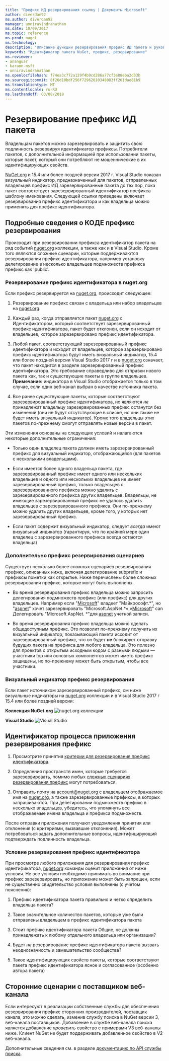 ```yaml
---
title: "Префикс ИД резервирования ссылку | Документы Microsoft"
author: diverdan92
ms.author: diverdan92
manager: unniravindranathan
ms.date: 10/09/2017
ms.topic: reference
ms.prod: nuget
ms.technology: 
description: "Описание функции резервирования префикс ИД пакета и руководство по созданию настройке."
keywords: "Идентификатор пакета NuGet, префикс, резервирование"
ms.reviewer:
- ananguar
- karann-msft
- unniravindranathan
ms.openlocfilehash: f74ea3c772a129f4b9cd286a77cf3e88eba2d33b
ms.sourcegitcommit: 8f26d10bdf256f72962010348083ff261dae81b9
ms.translationtype: MT
ms.contentlocale: ru-RU
ms.lasthandoff: 03/08/2018
---
```

# <a name="package-id-prefix-reservation"></a>Резервирование префикс ИД пакета

Владельцам пакетов можно зарезервировать и защитить свою подлинность резервируя идентификатор префиксы. Потребители пакетов, с дополнительной информацией при использовании пакеты, которые пакет, который они потребляют не мошеннические в их идентифицирующих свойств. 

[NuGet.org](https://www.nuget.org/) и 15.4 или более поздней версии 2017 г. Visual Studio показан визуальный индикатор, предназначенный для пакетов, отправленных владельцев префикс ИД зарезервированные пакета до тех пор, пока пакет соответствует зарезервированный идентификатор префикса шаблону именования. Следующей ссылки приведены включает резервирования префикс идентификатора и как владельца можно применять для префикс идентификатора.

## <a name="id-prefix-reservation-details"></a>Подробные сведения о КОДЕ префикс резервирования

Происходит при резервировании префикса идентификатор пакета на ряд событий [nuget.org](https://www.nuget.org/) коллекции, а также как и в Visual Studio. Кроме того являются сложные сценарии, которые поддерживаются резервирования префикс идентификатора, например установку делегирование в несколько владельцев подмножеств префикса префикс как 'public'.

### <a name="id-prefix-reservation-on-nugetorg"></a>Резервирование префикс идентификатора в nuget.org

Если префикс резервируется на [nuget.org](https://www.nuget.org/), происходит следующее:

1. Резервирование префикс связан с владельца или набор владельцев на [nuget.org](https://www.nuget.org/).

1. Каждый раз, когда отправляется пакет [nuget.org](https://www.nuget.org/) с Идентификатором, который соответствует зарезервированный префикс идентификатора, пакет будет отклонен, если он исходит от владельцев, которое зарезервировано префикс идентификатора.

1. Любой пакет, соответствующий зарезервированный префикс идентификатора и исходит от владельцев, которое зарезервировано префикс идентификатора будут иметь визуальный индикатор, 15.4 или более поздней версии Visual Studio 2017 г и в [nuget.org](https://www.nuget.org/) означает, что пакет находится в разделе зарезервированный префикс идентификатора. Это требование справедливо для отправки нового пакета как, так и существующие пакеты в группе владельцев. **Примечание:** индикатора в Visual Studio отображается только в том случае, если один веб-канал выбран в качестве источника пакета.

1. Все ранее существующие пакеты, которые соответствуют зарезервированный префикс идентификатора, но являются *не* принадлежат владельцу зарезервированных префикс останутся без изменений (они не будут отсутствующие в списке, но они также не будет иметь визуальный индикатор). Кроме того владельцы этих пакетов по-прежнему смогут отправлять новые версии в пакет.

Эти изменения основаны на следующих условий и налагаются некоторые дополнительные ограничения:

- Только один владелец пакета должен иметь зарезервированный префикс для визуальный индикатор, отображающийся (для пакетов с несколькими владельцами).

- Если имеется более одного владельца пакета, где зарезервированный префикс имеет одного или нескольких владельцев и одного или нескольких владельцев не имеет зарезервированный префикс, только владельцев с зарезервированного префикса можно удалить с зарезервированного префикса других владельцев. Владельцы, не имеющие зарезервированный префикс не удалось удалить владельцев с зарезервированного префикса. Они по-прежнему можно удалить других владельцев, кроме того, у которых нет зарезервированный префикс.

- Если пакет содержит визуальный индикатор, следует *всегда* имеют визуальный индикатор (гарантируя, что по крайней мере один владелец с зарезервированного префикса всегда остаются владельца)

### <a name="advanced-prefix-reservation-scenarios"></a>Дополнительно префикс резервирования сценариев

Существует несколько более сложных сценариев резервирования префикс, описанных ниже, включая делегирование subprefix и префиксы пометки как открытые. Ниже перечислены более сложных резервирования префикс, которые могут быть выполнены. 

- Во время резервирования префикс владельца можно запросить делегирования подмножеств префикс (или префикс) для других владельцев. Например если "[Microsoft](https://www.nuget.org/profiles/microsoft)" владеет "Майкрософт.\*", но "[aspnet](https://www.nuget.org/profiles/aspnet)" хочет зарезервировать "Microsoft.AspNet.\*«,»[Microsoft](https://www.nuget.org/profiles/microsoft)" can Делегировать "Microsoft.AspNet. \*"для [aspnet](https://www.nuget.org/profiles/aspnet) учетной записи.

- Во время резервирования префикс владельца можно сделать общедоступным префикс. Это позволит по-прежнему получить их визуальный индикатор, показывающий пакета исходит от зарезервированный префикс, что он будет **не** блокирует отправку будущих пакета на префикса для любого владельца. Это полезно для проектов с открытым исходным кодом с разными людьми — участники top или основных компонентов может иметь префикс защищены, но по-прежнему может быть открытым, чтобы все участники. 

### <a name="prefix-reservation-visual-indicator"></a>Визуальный индикатор префикс резервирования

Если пакет источником зарезервированный префикс, см ниже визуальные индикаторы на [nuget.org](https://www.nuget.org/) коллекции и в Visual Studio 2017 г 15.4 или более поздней версии:

**Коллекция NuGet.org**
![nuget.org коллекции](media/nuget-gallery-reserved-prefix.png)

**Visual Studio**
![Visual Studio](media/visual-studio-reserved-prefix.png)

## <a name="id-prefix-reservation-application-process"></a>Идентификатор процесса приложения резервирования префикс

1. Просмотрите принятия [критерии для резервирования префикс идентификатора](#id-prefix-reservation-criteria).

1. Определения пространств имен, которые требуется зарезервировать, помимо любых [сложных сценариях резервирования префикс](#advanced-prefix-reservation-scenarios) могут потребоваться.

1. Отправить почту на [ account@nuget.org ](mailto:account@nuget.org) с владельцем отображаемое имя на [nuget.org](https://www.nuget.org/), а также зарезервированные префиксы, в которых запрашиваются. При делегировании подмножеств префикс в несколько владельцев, убедитесь, что упомянуть все отображаемые имена владельца и префикса подмножеств.

После отправки приложения получают уведомления принятия или отклонения (с критериями, вызвавшие отклонения). Может потребоваться задать дополнительные вопросы, идентифицирующий подтверждать подлинность владельца.

### <a name="id-prefix-reservation-criteria"></a>Условие резервирования префикс идентификатора

При просмотре любого приложения для резервирования префикс идентификатора, [nuget.org](https://www.nuget.org/) команды оценит приложения от ниже условия. Не все условия необходимо принимать во внимание при префикс зарезервировать, но приложение может быть запрещен, если не существенно свидетельство условия выполнены (с учетом пояснения):

1. Префикс идентификатора пакета правильно и четко определить владельца пакета?

1. Такое значительное количество пакетов, которые уже были отправлены владельцем в префикс идентификатора пакета

1. Стоит префикс идентификатора пакета Общие, не должны принадлежать к любому отдельного владельца или организации?

1. Будет *не* резервирование префикс идентификатора пакета вызвать неоднозначность и замешательство сообщества?

1. Такое идентифицирующих свойств пакеты, которые соответствуют пакета префикс идентификатора ясное и согласованное (особенно автора пакета)

## <a name="third-party-feed-provider-scenarios"></a>Сторонние сценарии с поставщиком веб-канала

Если интересуют в реализации собственные службы для обеспечения резервирования префикс сторонних производителей, поставщик канала, это можно сделать, изменив службу поиска в NuGet версии 3, веб-канала поставщиков. Добавление в службе веб-канала поиска является добавление *проверить* свойство с примерами V3 веб-каналы ниже. Клиент NuGet не будет поддерживать добавленное свойство в V2 веб-канала.

Дополнительные сведения см. в разделе [документацию по API службы поиска](../api/search-query-service-resource.md).
